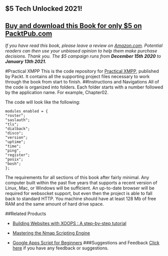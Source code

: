 ## $5 Tech Unlocked 2021!
[Buy and download this Book for only $5 on PacktPub.com](https://www.packtpub.com/product/practical-xmpp/9781785287985)
-----
*If you have read this book, please leave a review on [Amazon.com](https://www.amazon.com/gp/product/1785287982).     Potential readers can then use your unbiased opinion to help them make purchase decisions. Thank you. The $5 campaign         runs from __December 15th 2020__ to __January 13th 2021.__*

#Practical XMPP
This is the code repository for [Practical XMPP](https://www.packtpub.com/networking-and-servers/practical-xmpp?utm_source=github&utm_medium=repository&utm_campaign=9781785287985), published by Packt. It contains all the supporting project files necessary to work through the book from start to finish.
##Instructions and Navigations
All of the code is organized into folders. Each folder starts with a number followed by the application name. For example, Chapter02.



The code will look like the following:
```
modules_enabled = {
"roster";
"saslauth";
"tls";
"dialback";
"disco";
"version";
"uptime";
"time";
"ping",
"register";
"posix";
"bosh";
};
```

The requirements for all sections of this book after fairly minimal. Any computer built within the past five years that supports a recent version of Linux, Mac, or Windows will be sufficient. An up-to-date browser will be required for websocket support, but even then the project is able to fall back to standard HTTP. You machine should have at least 128 Mb of free RAM and the same amount of hard drive space.

##Related Products
* [Building Websites with XOOPS : A step-by-step tutorial](https://www.packtpub.com/web-development/building-websites-xoops-step-step-tutorial?utm_source=github&utm_medium=repository&utm_campaign=9781904811282)

* [Mastering the Nmap Scripting Engine](https://www.packtpub.com/networking-and-servers/mastering-nmap-scripting-engine?utm_source=github&utm_medium=repository&utm_campaign=9781782168317)

* [Google Apps Script for Beginners](https://www.packtpub.com/web-development/google-apps-script-beginners?utm_source=github&utm_medium=repository&utm_campaign=9781783552177)
###Suggestions and Feedback
[Click here](https://docs.google.com/forms/d/e/1FAIpQLSe5qwunkGf6PUvzPirPDtuy1Du5Rlzew23UBp2S-P3wB-GcwQ/viewform) if you have any feedback or suggestions.
